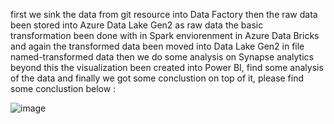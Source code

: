  first we sink the data from git resource into Data Factory 
 then the raw data been stored into Azure Data Lake Gen2 as raw data
 the basic transformation been done with in Spark enviorenment in Azure Data Bricks
 and again the transformed data been moved into Data Lake Gen2 in file named-transformed data
 then we do some analysis on Synapse analytics
 beyond this the visualization been created into Power BI, find some analysis of the data
 and finally we got some conclustion on top of it, please find some conclustion below : 


![image](https://github.com/user-attachments/assets/3dc23007-87e6-4b58-b2dd-bc04460b3db1)
